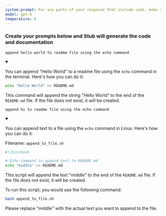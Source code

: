 ```yaml
---
system_prompt: For any parts of your response that include code, make sure to include the filename along with the backtick and the code snippets. For any environment variables, use stubuser and stubpassword as the login. For any commands, auto confirm any prompts on stdin. 
model: gpt-4
temperature: 0
---
```




### Create your prompts below and Stub will generate the code and documentation


```stub
append hello world to readme file using the echo command
```

<details open id="ce809e43e17ff50d7fb0368f2466a936">
<summary></summary>

You can append "Hello World" to a readme file using the `echo` command in the terminal. Here's how you can do it:

```bash
echo "Hello World" >> README.md
```

This command will append the string "Hello World" to the end of the `README.md` file. If the file does not exist, it will be created.
</details>









```stub
append hi to readme file using the echo command
```





<details open id="d1815858be578dd62f9a030dd54122d7">
<summary></summary>

You can append text to a file using the `echo` command in Linux. Here's how you can do it:

Filename: `append_to_file.sh`

```bash
#!/bin/bash

# Echo command to append text to README.md
echo "middle" >> README.md
```

This script will append the text "middle" to the end of the `README.md` file. If the file does not exist, it will be created.

To run this script, you would use the following command:

```bash
bash append_to_file.sh
```

Please replace "middle" with the actual text you want to append to the file.
</details>

